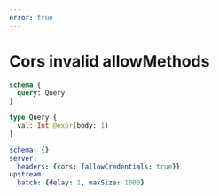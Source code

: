 ```yaml
---
error: true
---
```


# Cors invalid allowMethods

```graphql @schema
schema {
  query: Query
}

type Query {
  val: Int @expr(body: 1)
}
```

```yml @config
schema: {}
server:
  headers: {cors: {allowCredentials: true}}
upstream:
  batch: {delay: 1, maxSize: 1000}
```
